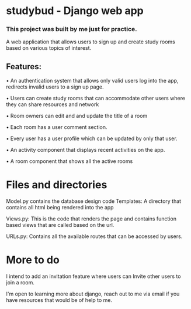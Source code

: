 # studybud - Django web app

### This project was built by me just for practice. 

A web application that allows users to sign up and create study rooms based on various topics of interest. 

## Features:

• An authentication system that allows only valid users log into the app, redirects invalid users to a sign up page.

• Users can create study rooms that can accommodate other users where they can share resources and network

• Room owners can edit and and update the title of a room

• Each room has a user comment section.

• Every user has a user profile which can be updated by only that user. 

• An activity component that displays recent activities on the app.

• A room component that shows all the active rooms 

# Files and directories 

Model.py contains the database design code 
Templates: A directory that contains all html being rendered into the app

Views.py: This is the code that renders the page and contains function based views that are called based on the url.

URLs.py: Contains all the available routes that can be accessed by users.


# More to do 

I intend to add an invitation feature where users can Invite other users to join a room.

I'm open to learning more about django, reach out to me via email if you have resources that would be of help to me.

